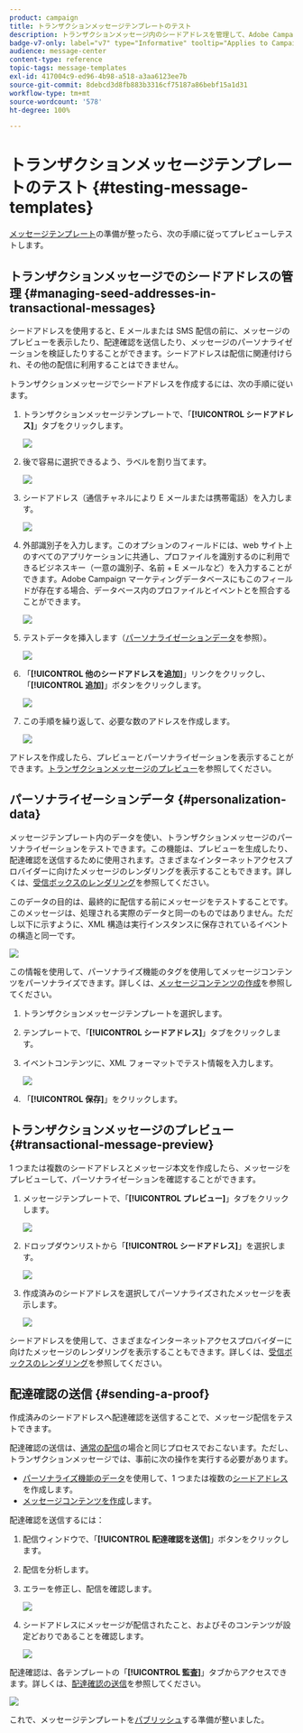 ```yaml
---
product: campaign
title: トランザクションメッセージテンプレートのテスト
description: トランザクションメッセージ内のシードアドレスを管理して、Adobe Campaign Classic でプレビューおよびテストする方法について説明します
badge-v7-only: label="v7" type="Informative" tooltip="Applies to Campaign Classic v7 only"
audience: message-center
content-type: reference
topic-tags: message-templates
exl-id: 417004c9-ed96-4b98-a518-a3aa6123ee7b
source-git-commit: 8debcd3d8fb883b3316cf75187a86bebf15a1d31
workflow-type: tm+mt
source-wordcount: '578'
ht-degree: 100%

---
```


# トランザクションメッセージテンプレートのテスト {#testing-message-templates}



[メッセージテンプレート](../../message-center/using/creating-the-message-template.md)の準備が整ったら、次の手順に従ってプレビューしテストします。

## トランザクションメッセージでのシードアドレスの管理 {#managing-seed-addresses-in-transactional-messages}

シードアドレスを使用すると、E メールまたは SMS 配信の前に、メッセージのプレビューを表示したり、配達確認を送信したり、メッセージのパーソナライゼーションを検証したりすることができます。シードアドレスは配信に関連付けられ、その他の配信に利用することはできません。

トランザクションメッセージでシードアドレスを作成するには、次の手順に従います。

1. トランザクションメッセージテンプレートで、「**[!UICONTROL シードアドレス]**」タブをクリックします。

   ![](assets/messagecenter_create_seedaddr_001.png)

1. 後で容易に選択できるよう、ラベルを割り当てます。

   ![](assets/messagecenter_create_seedaddr_002.png)

1. シードアドレス（通信チャネルにより E メールまたは携帯電話）を入力します。

   ![](assets/messagecenter_create_seedaddr_003.png)

1. 外部識別子を入力します。このオプションのフィールドには、web サイト上のすべてのアプリケーションに共通し、プロファイルを識別するのに利用できるビジネスキー（一意の識別子、名前 + E メールなど）を入力することができます。Adobe Campaign マーケティングデータベースにもこのフィールドが存在する場合、データベース内のプロファイルとイベントとを照合することができます。

   ![](assets/messagecenter_create_seedaddr_003bis.png)

1. テストデータを挿入します（[パーソナライゼーションデータ](#personalization-data)を参照）。

   ![](assets/messagecenter_create_custo_001.png)

   <!--## Creating several seed addresses {#creating-several-seed-addresses}-->
1. 「**[!UICONTROL 他のシードアドレスを追加]**」リンクをクリックし、「**[!UICONTROL 追加]**」ボタンをクリックします。

   ![](assets/messagecenter_create_seedaddr_004.png)

   <!--1. Follow the configuration steps for a seed address detailed in the [Creating a seed address](#creating-a-seed-address) section.-->
1. この手順を繰り返して、必要な数のアドレスを作成します。

   ![](assets/messagecenter_create_seedaddr_008.png)

アドレスを作成したら、プレビューとパーソナライゼーションを表示することができます。[トランザクションメッセージのプレビュー](#transactional-message-preview)を参照してください。

## パーソナライゼーションデータ {#personalization-data}

メッセージテンプレート内のデータを使い、トランザクションメッセージのパーソナライゼーションをテストできます。この機能は、プレビューを生成したり、配達確認を送信するために使用されます。さまざまなインターネットアクセスプロバイダーに向けたメッセージのレンダリングを表示することもできます。詳しくは、[受信ボックスのレンダリング](../../delivery/using/inbox-rendering.md)を参照してください。

このデータの目的は、最終的に配信する前にメッセージをテストすることです。このメッセージは、処理される実際のデータと同一のものではありません。ただし以下に示すように、XML 構造は実行インスタンスに保存されているイベントの構造と同一です。

![](assets/messagecenter_create_custo_006.png)

この情報を使用して、パーソナライズ機能のタグを使用してメッセージコンテンツをパーソナライズできます。詳しくは、[メッセージコンテンツの作成](../../message-center/using/creating-the-message-template.md#creating-message-content)を参照してください。

1. トランザクションメッセージテンプレートを選択します。

1. テンプレートで、「**[!UICONTROL シードアドレス]**」タブをクリックします。

1. イベントコンテンツに、XML フォーマットでテスト情報を入力します。

   ![](assets/messagecenter_create_custo_001.png)

1. 「**[!UICONTROL 保存]**」をクリックします。

## トランザクションメッセージのプレビュー {#transactional-message-preview}

1 つまたは複数のシードアドレスとメッセージ本文を作成したら、メッセージをプレビューして、パーソナライゼーションを確認することができます。

1. メッセージテンプレートで、「**[!UICONTROL プレビュー]**」タブをクリックします。

   ![](assets/messagecenter_preview_001.png)

1. ドロップダウンリストから「**[!UICONTROL シードアドレス]**」を選択します。

   ![](assets/messagecenter_preview_002.png)

1. 作成済みのシードアドレスを選択してパーソナライズされたメッセージを表示します。

   ![](assets/messagecenter_create_seedaddr_009.png)

シードアドレスを使用して、さまざまなインターネットアクセスプロバイダーに向けたメッセージのレンダリングを表示することもできます。詳しくは、[受信ボックスのレンダリング](../../delivery/using/inbox-rendering.md)を参照してください。

## 配達確認の送信 {#sending-a-proof}

作成済みのシードアドレスへ配達確認を送信することで、メッセージ配信をテストできます。

配達確認の送信は、[通常の配信](../../delivery/using/steps-validating-the-delivery.md#sending-a-proof)の場合と同じプロセスでおこないます。ただし、トランザクションメッセージでは、事前に次の操作を実行する必要があります。

* [パーソナライズ機能のデータ](#personalization-data)を使用して、1 つまたは複数の[シードアドレス](#managing-seed-addresses-in-transactional-messages)を作成します。
* [メッセージコンテンツを作成](../../message-center/using/creating-the-message-template.md#creating-message-content)します。

配達確認を送信するには：

1. 配信ウィンドウで、「**[!UICONTROL 配達確認を送信]**」ボタンをクリックします。
1. 配信を分析します。
1. エラーを修正し、配信を確認します。

   ![](assets/messagecenter_send_proof_001.png)

1. シードアドレスにメッセージが配信されたこと、およびそのコンテンツが設定どおりであることを確認します。

   ![](assets/messagecenter_send_proof_002.png)

配達確認は、各テンプレートの「**[!UICONTROL 監査]**」タブからアクセスできます。詳しくは、[配達確認の送信](../../delivery/using/steps-validating-the-delivery.md#sending-a-proof)を参照してください。

![](assets/messagecenter_send_proof_003.png)

これで、メッセージテンプレートを[パブリッシュ](../../message-center/using/publishing-message-templates.md)する準備が整いました。